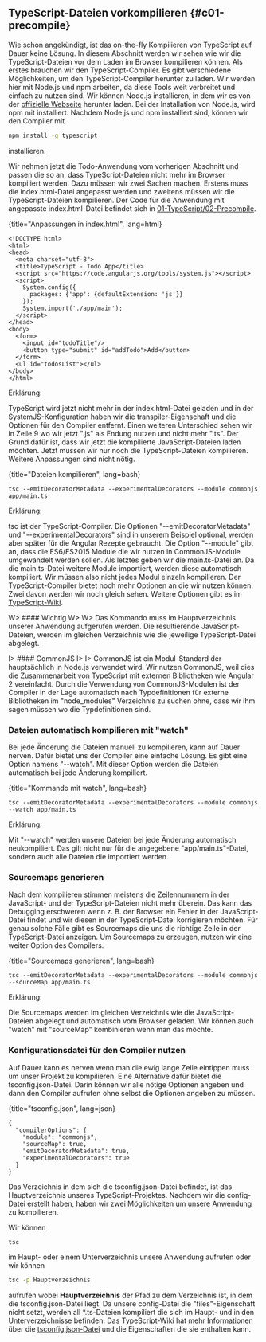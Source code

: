 ## TypeScript-Dateien vorkompilieren {#c01-precompile}

Wie schon angekündigt, ist das on-the-fly Kompilieren von TypeScript auf Dauer keine Lösung. In diesem Abschnitt werden wir sehen wie wir die TypeScript-Dateien vor dem Laden im Browser kompilieren können.
Als erstes brauchen wir den TypeScript-Compiler. Es gibt verschiedene Möglichkeiten, um den TypeScript-Compiler herunter zu laden. Wir werden hier mit Node.js und npm arbeiten, da diese Tools weit verbreitet und einfach zu nutzen sind. Wir können Node.js installieren, in dem wir es von der [offizielle Webseite](https://nodejs.org/en/download/) herunter laden. Bei der Installation von Node.js, wird npm mit installiert.
Nachdem Node.js und npm installiert sind, können wir den Compiler mit

```bash
npm install -g typescript
```

installieren.

Wir nehmen jetzt die Todo-Anwendung vom vorherigen Abschnitt und passen die so an, dass TypeScript-Dateien nicht mehr im Browser kompiliert werden. Dazu müssen wir zwei Sachen machen. Erstens muss die index.html-Datei angepasst werden und zweitens müssen wir die TypeScript-Dateien kompilieren. Der Code für die Anwendung mit angepasste index.html-Datei befindet sich in [01-TypeScript/02-Precompile](https://github.com/jsperts/angular2_kochbuch_code/tree/master/01-TypeScript/02-Precompile).

{title="Anpassungen in index.html", lang=html}
```
<!DOCTYPE html>
<html>
<head>
  <meta charset="utf-8">
  <title>TypeScript - Todo App</title>
  <script src="https://code.angularjs.org/tools/system.js"></script>
  <script>
    System.config({
      packages: {'app': {defaultExtension: 'js'}}
    });
    System.import('./app/main');
  </script>
</head>
<body>
  <form>
    <input id="todoTitle"/>
    <button type="submit" id="addTodo">Add</button>
  </form>
  <ul id="todosList"></ul>
</body>
</html>
```

Erklärung:

TypeScript wird jetzt nicht mehr in der index.html-Datei geladen und in der SystemJS-Konfiguration haben wir die transpiler-Eigenschaft und die Optionen für den Compiler entfernt. Einen weiteren Unterschied sehen wir in Zeile 9 wo wir jetzt ".js" als Endung nutzen und nicht mehr ".ts". Der Grund dafür ist, dass wir jetzt die kompilierte JavaScript-Dateien laden möchten. Jetzt müssen wir nur noch die TypeScript-Dateien kompilieren. Weitere Anpassungen sind nicht nötig.

{title="Dateien kompilieren", lang=bash}
```
tsc --emitDecoratorMetadata --experimentalDecorators --module commonjs app/main.ts
```

Erklärung:

tsc ist der TypeScript-Compiler. Die Optionen "--emitDecoratorMetadata" und "--experimentalDecorators" sind in unserem Beispiel optional, werden aber später für die Angular Rezepte gebraucht. Die Option "--module" gibt an, dass die ES6/ES2015 Module die wir nutzen in CommonJS-Module umgewandelt werden sollen. Als letztes geben wir die main.ts-Datei an. Da die main.ts-Datei weitere Module importiert, werden diese automatisch kompiliert. Wir müssen also nicht jedes Modul einzeln kompilieren.
Der TypeScript-Compiler bietet noch mehr Optionen an die wir nutzen können. Zwei davon werden wir noch gleich sehen. Weitere Optionen gibt es im [TypeScript-Wiki](https://github.com/Microsoft/TypeScript/wiki/Compiler-Options).

W> #### Wichtig
W>
W> Das Kommando muss im Hauptverzeichnis unserer Anwendung aufgerufen werden. Die resultierende JavaScript-Dateien, werden im gleichen Verzeichnis wie die jeweilige TypeScript-Datei abgelegt.

I> #### CommonJS
I>
I> CommonJS ist ein Modul-Standard der hauptsächlich in Node.js verwendet wird. Wir nutzen CommonJS, weil dies die Zusammenarbeit von TypeScript mit externen Bibliotheken wie Angular 2 vereinfacht. Durch die Verwendung von CommonJS-Modulen ist der Compiler in der Lage automatisch nach Typdefinitionen für externe Bibliotheken im "node\_modules" Verzeichnis zu suchen ohne, dass wir ihm sagen müssen wo die Typdefinitionen sind.

### Dateien automatisch kompilieren mit "watch"

Bei jede Änderung die Dateien manuell zu kompilieren, kann auf Dauer nerven. Dafür bietet uns der Compiler eine einfache Lösung. Es gibt eine Option namens "--watch". Mit dieser Option werden die Dateien automatisch bei jede Änderung kompiliert.

{title="Kommando mit watch", lang=bash}
```
tsc --emitDecoratorMetadata --experimentalDecorators --module commonjs --watch app/main.ts
```

Erklärung:

Mit "--watch" werden unsere Dateien bei jede Änderung automatisch neukompiliert. Das gilt nicht nur für die angegebene "app/main.ts"-Datei, sondern auch alle Dateien die importiert werden.

### Sourcemaps generieren

Nach dem kompilieren stimmen meistens die Zeilennummern in der JavaScript- und der TypeScript-Dateien nicht mehr überein. Das kann das Debugging erschweren wenn z. B. der Browser ein Fehler in der JavaScript-Datei findet und wir diesen in der TypeScript-Datei korrigieren möchten. Für genau solche Fälle gibt es Sourcemaps die uns die richtige Zeile in der TypeScript-Datei anzeigen. Um Sourcemaps zu erzeugen, nutzen wir eine weiter Option des Compilers.

{title="Sourcemaps generieren", lang=bash}
```
tsc --emitDecoratorMetadata --experimentalDecorators --module commonjs --sourceMap app/main.ts
```

Erklärung:

Die Sourcemaps werden im gleichen Verzeichnis wie die JavaScript-Dateien abgelegt und automatisch vom Browser geladen. Wir können auch "watch" mit "sourceMap" kombinieren wenn man das möchte.

### Konfigurationsdatei für den Compiler nutzen

Auf Dauer kann es nerven wenn man die ewig lange Zeile eintippen muss um unser Projekt zu kompilieren. Eine Alternative dafür bietet die tsconfig.json-Datei. Darin können wir alle nötige Optionen angeben und dann den Compiler aufrufen ohne selbst die Optionen angeben zu müssen.

{title="tsconfig.json", lang=json}
```
{
  "compilerOptions": {
    "module": "commonjs",
    "sourceMap": true,
    "emitDecoratorMetadata": true,
    "experimentalDecorators": true
  }
}
```

Das Verzeichnis in dem sich die tsconfig.json-Datei befindet, ist das Hauptverzeichnis unseres TypeScript-Projektes. Nachdem wir die config-Datei erstellt haben, haben wir zwei Möglichkeiten um unsere Anwendung zu kompilieren.

Wir können

```bash
tsc
```

im Haupt- oder einem Unterverzeichnis unsere Anwendung aufrufen oder wir können

```bash
tsc -p Hauptverzeichnis
```

aufrufen wobei __Hauptverzeichnis__ der Pfad zu dem Verzeichnis ist, in dem die tsconfig.json-Datei liegt. Da unsere config-Datei die "files"-Eigenschaft nicht setzt, werden all \*.ts-Dateien kompiliert die sich im Haupt- und in den Unterverzeichnisse befinden. Das TypeScript-Wiki hat mehr Informationen über die [tsconfig.json-Datei](https://github.com/Microsoft/TypeScript/wiki/tsconfig.json) und die Eigenschaften die sie enthalten kann.

